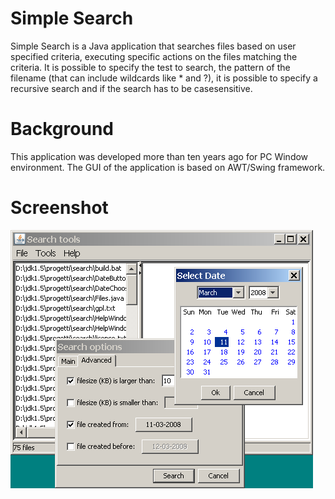 # Simple Search
Simple Search is a Java application that searches files based on user specified criteria, executing specific actions on the files matching the criteria.
It is possible to specify the test to search, the pattern of the filename (that can include wildcards like * and ?), it is possible to specify a recursive search and if the search has to be casesensitive. 

# Background
This application was developed more than ten years ago for PC Window environment. The GUI of the application is based on AWT/Swing framework.

# Screenshot

![Screenshot](https://raw.githubusercontent.com/javalc6/simple-search/master/search/images/mainwindow.png)

